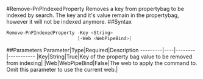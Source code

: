 #Remove-PnPIndexedProperty
Removes a key from propertybag to be indexed by search. The key and it's value remain in the propertybag, however it will not be indexed anymore.
##Syntax
```powershell
Remove-PnPIndexedProperty -Key <String>
                          [-Web <WebPipeBind>]
```


##Parameters
Parameter|Type|Required|Description
---------|----|--------|-----------
|Key|String|True|Key of the property bag value to be removed from indexing|
|Web|WebPipeBind|False|The web to apply the command to. Omit this parameter to use the current web.|
